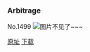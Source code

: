 ### Arbitrage
No.1499
![图片不见了~~~](https://imgs.xkcd.com/comics/arbitrage.png)

[原址](https://xkcd.com//1499) [下载](https://imgs.xkcd.com/comics/arbitrage.png)

